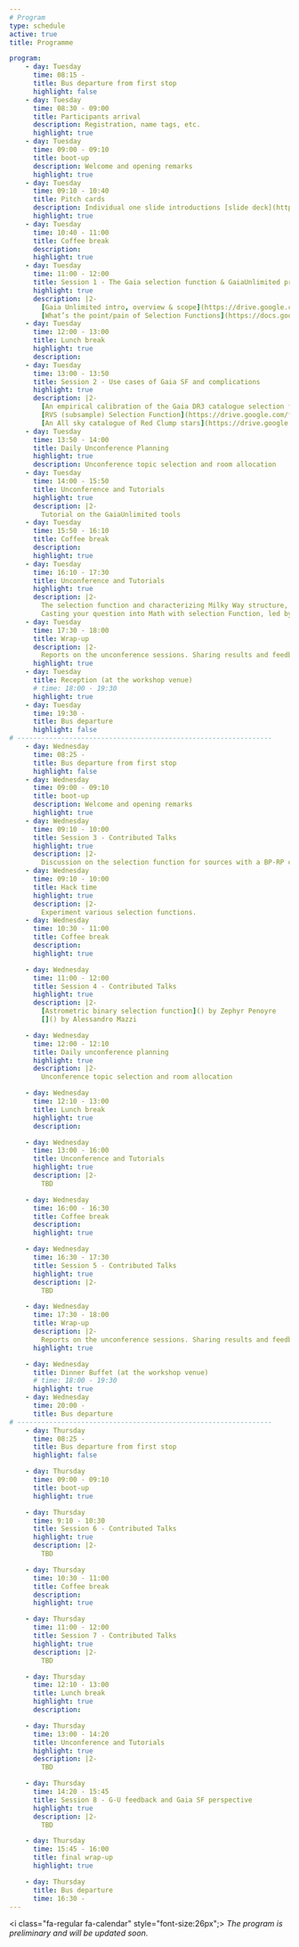 ```yaml
---
# Program
type: schedule
active: true
title: Programme

program:
    - day: Tuesday
      time: 08:15 -
      title: Bus departure from first stop
      highlight: false
    - day: Tuesday
      time: 08:30 - 09:00
      title: Participants arrival
      description: Registration, name tags, etc.
      highlight: true
    - day: Tuesday
      time: 09:00 - 09:10
      title: boot-up
      description: Welcome and opening remarks
      highlight: true
    - day: Tuesday
      time: 09:10 - 10:40
      title: Pitch cards
      description: Individual one slide introductions [slide deck](https://docs.google.com/presentation/d/1qP4x2mJiqwI1hqZlG6ca-T3rkY5-wkERbvDUPYZgJ24/edit?usp=sharing)
      highlight: true
    - day: Tuesday
      time: 10:40 - 11:00
      title: Coffee break
      description:
      highlight: true
    - day: Tuesday
      time: 11:00 - 12:00
      title: Session 1 - The Gaia selection function & GaiaUnlimited project
      highlight: true
      description: |2-
        [Gaia Unlimited intro, overview & scope](https://drive.google.com/file/d/1KiROTW_324fk0V5wkrASJLBhEwA-gM4h/view?usp=sharing) by Anthony Brown
        [What’s the point/pain of Selection Functions](https://docs.google.com/presentation/d/18mBevGnPXntXvByMjITRQlppxAoGpnFR/edit?usp=sharing&ouid=111562470490142140758&rtpof=true&sd=true) by Hans-Walter Rix
    - day: Tuesday
      time: 12:00 - 13:00
      title: Lunch break
      highlight: true
      description:
    - day: Tuesday
      time: 13:00 - 13:50
      title: Session 2 - Use cases of Gaia SF and complications
      highlight: true
      description: |2-
        [An empirical calibration of the Gaia DR3 catalogue selection function](https://drive.google.com/file/d/1ED53m5kn6BvMei8iqqp_3J5Xoh7L2h4z/view?usp=sharing) by Tristan Cantat-Gaudin
        [RVS (subsample) Selection Function](https://drive.google.com/file/d/1Z-4lIx_iT9_pH1kC9_TrwmlaEEYMk0L0/view?usp=sharing) by Alfred Castro-Ginard
        [An All sky catalogue of Red Clump stars](https://drive.google.com/file/d/1c0E9pnU3KmqEfSHfb4ntJiJN5jyU5lzo/view?usp=sharing) by Shourya Khanna
    - day: Tuesday
      time: 13:50 - 14:00
      title: Daily Unconference Planning
      highlight: true
      description: Unconference topic selection and room allocation
    - day: Tuesday
      time: 14:00 - 15:50
      title: Unconference and Tutorials
      highlight: true
      description: |2-
        Tutorial on the GaiaUnlimited tools
    - day: Tuesday
      time: 15:50 - 16:10
      title: Coffee break
      description:
      highlight: true
    - day: Tuesday
      time: 16:10 - 17:30
      title: Unconference and Tutorials
      highlight: true
      description: |2-
        The selection function and characterizing Milky Way structure, led by Anthony Brown
        Casting your question into Math with selection Function, led by Hans-Walter Rix
    - day: Tuesday
      time: 17:30 - 18:00
      title: Wrap-up
      description: |2-
        Reports on the unconference sessions. Sharing results and feedback.
      highlight: true
    - day: Tuesday
      title: Reception (at the workshop venue)
      # time: 18:00 - 19:30
      highlight: true
    - day: Tuesday
      time: 19:30 -
      title: Bus departure
      highlight: false
# ----------------------------------------------------------------
    - day: Wednesday
      time: 08:25 -
      title: Bus departure from first stop
      highlight: false
    - day: Wednesday
      time: 09:00 - 09:10
      title: boot-up
      description: Welcome and opening remarks
      highlight: true
    - day: Wednesday
      time: 09:10 - 10:00
      title: Session 3 - Contributed Talks
      highlight: true
      description: |2-
        Discussion on the selection function for sources with a BP-RP colour, led by Tristan Cantat-Gaudin
    - day: Wednesday
      time: 09:10 - 10:00
      title: Hack time
      highlight: true
      description: |2-
        Experiment various selection functions.
    - day: Wednesday
      time: 10:30 - 11:00
      title: Coffee break
      description:
      highlight: true

    - day: Wednesday
      time: 11:00 - 12:00
      title: Session 4 - Contributed Talks
      highlight: true
      description: |2-
        [Astrometric binary selection function]() by Zephyr Penoyre
        []() by Alessandro Mazzi

    - day: Wednesday
      time: 12:00 - 12:10
      title: Daily unconference planning
      highlight: true
      description: |2-
        Unconference topic selection and room allocation

    - day: Wednesday
      time: 12:10 - 13:00
      title: Lunch break
      highlight: true
      description:

    - day: Wednesday
      time: 13:00 - 16:00
      title: Unconference and Tutorials
      highlight: true
      description: |2-
        TBD

    - day: Wednesday
      time: 16:00 - 16:30
      title: Coffee break
      description:
      highlight: true

    - day: Wednesday
      time: 16:30 - 17:30
      title: Session 5 - Contributed Talks
      highlight: true
      description: |2-
        TBD

    - day: Wednesday
      time: 17:30 - 18:00
      title: Wrap-up
      description: |2-
        Reports on the unconference sessions. Sharing results and feedback.
      highlight: true

    - day: Wednesday
      title: Dinner Buffet (at the workshop venue)
      # time: 18:00 - 19:30
      highlight: true
    - day: Wednesday
      time: 20:00 -
      title: Bus departure
# ----------------------------------------------------------------
    - day: Thursday
      time: 08:25 -
      title: Bus departure from first stop
      highlight: false

    - day: Thursday
      time: 09:00 - 09:10
      title: boot-up
      highlight: true

    - day: Thursday
      time: 9:10 - 10:30
      title: Session 6 - Contributed Talks
      highlight: true
      description: |2-
        TBD

    - day: Thursday
      time: 10:30 - 11:00
      title: Coffee break
      description:
      highlight: true

    - day: Thursday
      time: 11:00 - 12:00
      title: Session 7 - Contributed Talks
      highlight: true
      description: |2-
        TBD

    - day: Thursday
      time: 12:10 - 13:00
      title: Lunch break
      highlight: true
      description:

    - day: Thursday
      time: 13:00 - 14:20
      title: Unconference and Tutorials
      highlight: true
      description: |2-
        TBD

    - day: Thursday
      time: 14:20 - 15:45
      title: Session 8 - G-U feedback and Gaia SF perspective
      highlight: true
      description: |2-
        TBD

    - day: Thursday
      time: 15:45 - 16:00
      title: final wrap-up
      highlight: true

    - day: Thursday
      title: Bus departure
      time: 16:30 -
---
```


<i class="fa-regular fa-calendar" style="font-size:26px";></i> _The program is preliminary and will be updated soon._
